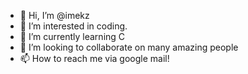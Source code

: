 - 👋 Hi, I’m @imekz
- 👀 I’m interested in coding.
- 🌱 I’m currently learning C
- 💞️ I’m looking to collaborate on many amazing people
- 📫 How to reach me via google mail!

<!---
imekz/imekz is a ✨ special ✨ repository because its `README.md` (this file) appears on your GitHub profile.
You can click the Preview link to take a look at your changes.
--->
